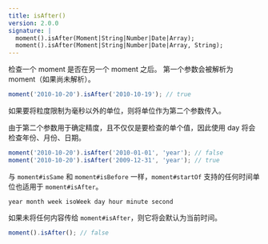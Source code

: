 ```yaml
---
title: isAfter()
version: 2.0.0
signature: |
  moment().isAfter(Moment|String|Number|Date|Array);
  moment().isAfter(Moment|String|Number|Date|Array, String);
---
```


检查一个 moment 是否在另一个 moment 之后。
第一个参数会被解析为 moment（如果尚未解析）。

```javascript
moment('2010-10-20').isAfter('2010-10-19'); // true
```

如果要将粒度限制为毫秒以外的单位，则将单位作为第二个参数传入。

由于第二个参数用于确定精度，且不仅仅是要检查的单个值，因此使用 day 将会检查年份、月份、日期。

```javascript
moment('2010-10-20').isAfter('2010-01-01', 'year'); // false
moment('2010-10-20').isAfter('2009-12-31', 'year'); // true
```

与 `moment#isSame` 和 `moment#isBefore` 一样，`moment#startOf` 支持的任何时间单位也适用于 `moment#isAfter`。

```
year month week isoWeek day hour minute second
```

如果未将任何内容传给 `moment#isAfter`，则它将会默认为当前时间。

```javascript
moment().isAfter(); // false
```
